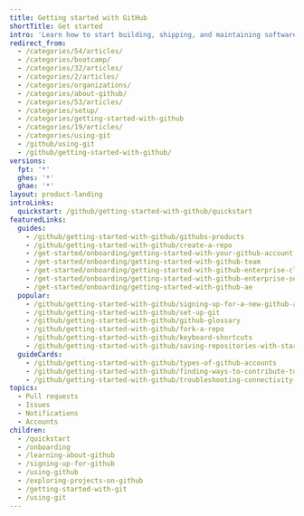 ```yaml
--- 
title: Getting started with GitHub
shortTitle: Get started
intro: 'Learn how to start building, shipping, and maintaining software with {% data variables.product.prodname_dotcom %}. Explore our products, sign up for an account, and connect with the world''s largest development community.'
redirect_from:
  - /categories/54/articles/
  - /categories/bootcamp/
  - /categories/32/articles/
  - /categories/2/articles/
  - /categories/organizations/
  - /categories/about-github/
  - /categories/53/articles/
  - /categories/setup/
  - /categories/getting-started-with-github
  - /categories/19/articles/
  - /categories/using-git
  - /github/using-git
  - /github/getting-started-with-github/
versions:
  fpt: '*'
  ghes: '*'
  ghae: '*'
layout: product-landing
introLinks:
  quickstart: /github/getting-started-with-github/quickstart
featuredLinks:
  guides:
    - /github/getting-started-with-github/githubs-products
    - /github/getting-started-with-github/create-a-repo
    - /get-started/onboarding/getting-started-with-your-github-account
    - /get-started/onboarding/getting-started-with-github-team
    - /get-started/onboarding/getting-started-with-github-enterprise-cloud
    - /get-started/onboarding/getting-started-with-github-enterprise-server
    - /get-started/onboarding/getting-started-with-github-ae
  popular:
    - /github/getting-started-with-github/signing-up-for-a-new-github-account
    - /github/getting-started-with-github/set-up-git
    - /github/getting-started-with-github/github-glossary
    - /github/getting-started-with-github/fork-a-repo
    - /github/getting-started-with-github/keyboard-shortcuts
    - /github/getting-started-with-github/saving-repositories-with-stars
  guideCards:
    - /github/getting-started-with-github/types-of-github-accounts
    - /github/getting-started-with-github/finding-ways-to-contribute-to-open-source-on-github
    - /github/getting-started-with-github/troubleshooting-connectivity-problems
topics:
  - Pull requests
  - Issues
  - Notifications
  - Accounts
children:
  - /quickstart
  - /onboarding
  - /learning-about-github
  - /signing-up-for-github
  - /using-github
  - /exploring-projects-on-github
  - /getting-started-with-git
  - /using-git
---
```


